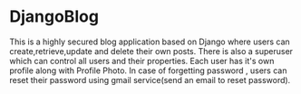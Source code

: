 # DjangoBlog
This is a highly secured blog application based on Django where users can create,retrieve,update and delete their own posts.
There is also a superuser which can control all users and their properties.
Each user has it's own profile along with Profile Photo.
In case of forgetting password , users can reset their password using gmail service(send an email to reset password).
